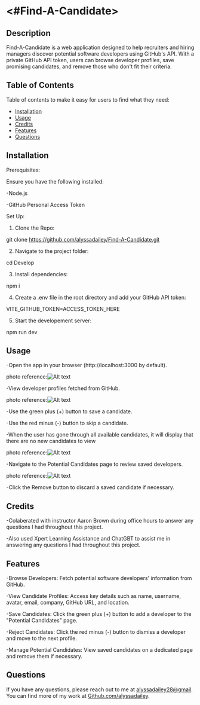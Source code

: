 # <#Find-A-Candidate>

## Description

Find-A-Candidate is a web application designed to help recruiters and hiring managers discover potential software developers using GitHub's API. With a private GitHub API token, users can browse developer profiles, save promising candidates, and remove those who don't fit their criteria.

## Table of Contents

Table of contents to make it easy for users to find what they need:

- [Installation](#installation)
- [Usage](#usage)
- [Credits](#credits)
- [Features](#features)
- [Questions](#questions)

## Installation

Prerequisites:

Ensure you have the following installed:

-Node.js

-GitHub Personal Access Token

Set Up:

1. Clone the Repo: 

git clone https://github.com/alyssadailey/Find-A-Candidate.git

2. Navigate to the project folder:

cd Develop

3. Install dependencies:

npm i

4. Create a .env file in the root directory and add your GitHub API token:

VITE_GITHUB_TOKEN=ACCESS_TOKEN_HERE

5. Start the developement server:

npm run dev

## Usage

-Open the app in your browser (http://localhost:3000 by default).

photo reference:![Alt text](../Develop/src/assets/SS-1.png)

-View developer profiles fetched from GitHub.

photo reference:![Alt text](../Develop/src/assets/SS-2.png)

-Use the green plus (+) button to save a candidate.

-Use the red minus (-) button to skip a candidate.

-When the user has gone through all available candidates, it will display that there are no new candidates to view

photo reference:![Alt text](../Develop/src/assets/SS-3.png)

-Navigate to the Potential Candidates page to review saved developers.

photo reference:![Alt text](../Develop/src/assets/SS-4.png)

-Click the Remove button to discard a saved candidate if necessary.

## Credits

-Colaberated with instructor Aaron Brown during office hours to answer any questions I had throughout this project.

-Also used Xpert Learning Assistance and ChatGBT to assist me in answering any questions I had throughout this project.

## Features

-Browse Developers: Fetch potential software developers' information from GitHub.

-View Candidate Profiles: Access key details such as name, username, avatar, email, company, GitHub URL, and location.

-Save Candidates: Click the green plus (+) button to add a developer to the "Potential Candidates" page.

-Reject Candidates: Click the red minus (-) button to dismiss a developer and move to the next profile.

-Manage Potential Candidates: View saved candidates on a dedicated page and remove them if necessary.

## Questions

If you have any questions, please reach out to me at [alyssadailey28@gmail](mailto:alyssadailey28@gmail).
You can find more of my work at [Github.com/alyssadailey](https://github.com/Github.com/alyssadailey).

